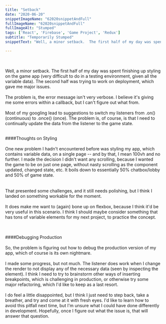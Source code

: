 ```yaml
---
title: "Setback"
date: "2020-06-20"
snippetImageName: "62020snippetAndFull"
fullImageName: "62020snippetAndFull"
fullImageAlt: "Stumped"
tags: ['React', 'Firebase', 'Game Project', 'Redux']
subtitle: "Temporarily Stumped"
snippetText: "Well, a minor setback.  The first half of my day was spent finishing up styling on the game app (very difficult to do in a testing environment, given all the variable data).  The second half was trying to work on deployment, which gave me major issues."

---
```

<br>
<br>
Well, a minor setback.  The first half of my day was spent finishing up styling on the game app (very difficult to do in a testing environment, given all the variable data).  The second half was trying to work on deployment, which gave me major issues.
<br>
<br>
The problem is, the error message isn't very verbose.  I believe it's giving me some errors within a callback, but I can't figure out what from.
<br>
<br>
Most of my googling lead to suggestions to switch my listeners from .on() (continuous) to .once() (once).  The problem is, of course, is that I need to continually update the data from the listener to the game state.
<br>
<br>

####Thoughts on Styling
<br>
<br>
One new problem I hadn't encountered before was styling my app, which contains variable data, on a single page -- and by that, I mean 100vh and no further.  I made the decision I didn't want any scrolling, because I wanted the game to be on just one page, without nasty scrolling as the component updated, changed state, etc.  It boils down to essentially 50% chatbox/lobby and 50% of game state.  
<br>
<br>
That presented some challenges, and it still needs polishing, but I think I landed on something workable for the moment.
<br>
<br>
It does make me want to (again) bone up on flexbox, because I think it'd be very useful in this scenario.  I think I should maybe consider something that has tons of variable elements for my next project, to practice the concept.  
<br>
<br>

####Debugging Production
<br>
<br>
So, the problem is figuring out how to debug the production version of my app, which of course is its own nightmare.
<br>
<br>
I made some progress, but not much.  The listener does work when I change the render to not display any of the necessary data (seen by inspecting the element).  I think I need to try to brainstorm other ways of inserting breakpoints, which is challenging in production, or otherwise try some major refactoring, which I'd like to keep as a last resort.
<br>
<br>
I do feel a little disappointed, but I think I just need to step back, take a breather, and try and come at it with fresh eyes.  I'd like to learn how to avoid this pitfall next time, but I'm unsure what I could have done differently in development.  Hopefully, once I figure out what the issue is, that will answer that question.
<br>
<br>

